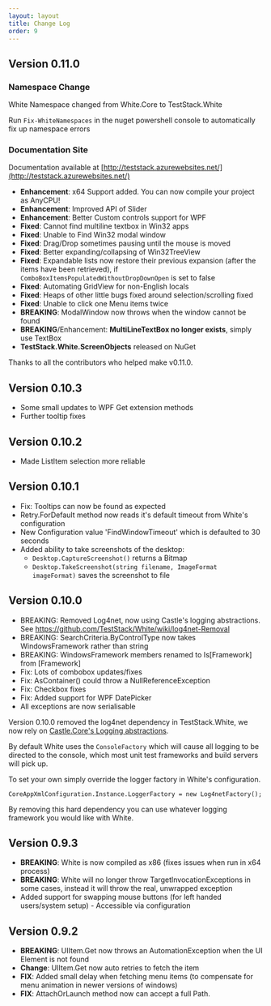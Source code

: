 ```yaml
---
layout: layout
title: Change Log
order: 9
---
```


## Version 0.11.0
### Namespace Change
White Namespace changed from White.Core to TestStack.White

Run `Fix-WhiteNamespaces` in the nuget powershell console to automatically fix up namespace errors

### Documentation Site 
Documentation available at [http://teststack.azurewebsites.net/](http://teststack.azurewebsites.net/)

 - **Enhancement**: x64 Support added. You can now compile your project as AnyCPU!
 - **Enhancement**: Improved API of Slider
 - **Enhancement**: Better Custom controls support for WPF
 - **Fixed**: Cannot find multiline textbox in Win32 apps
 - **Fixed**: Unable to Find Win32 modal window
 - **Fixed**: Drag/Drop sometimes pausing until the mouse is moved
 - **Fixed**: Better expanding/collapsing of Win32TreeView
 - **Fixed**: Expandable lists now restore their previous expansion (after the items have been retrieved), if `ComboBoxItemsPopulatedWithoutDropDownOpen` is set to false
 - **Fixed**: Automating GridView for non-English locals
 - **Fixed**: Heaps of other little bugs fixed around selection/scrolling fixed
 - **Fixed**: Unable to click one Menu items twice
 - **BREAKING**: ModalWindow now throws when the window cannot be found
 - **BREAKING**/Enhancement: **MultiLineTextBox no longer exists**, simply use TextBox
 - **TestStack.White.ScreenObjects** released on NuGet

Thanks to all the contributors who helped make v0.11.0. 

## Version 0.10.3
 - Some small updates to WPF Get extension methods
 - Further tooltip fixes

## Version 0.10.2
 - Made ListItem selection more reliable

## Version 0.10.1
 - Fix: Tooltips can now be found as expected
 - Retry.ForDefault method now reads it's default timeout from White's configuration
 - New Configuration value 'FindWindowTimeout' which is defaulted to 30 seconds
 - Added ability to take screenshots of the desktop:
    - `Desktop.CaptureScreenshot()` returns a Bitmap
    - `Desktop.TakeScreenshot(string filename, ImageFormat imageFormat)` saves the screenshot to file

## Version 0.10.0
 - BREAKING: Removed Log4net, now using Castle's logging abstractions. See https://github.com/TestStack/White/wiki/log4net-Removal
 - BREAKING: SearchCriteria.ByControlType now takes WindowsFramework rather than string
 - BREAKING: WindowsFramework members renamed to Is[Framework] from [Framework]
 - Fix: Lots of combobox updates/fixes
 - Fix: AsContainer() could throw a NullReferenceException
 - Fix: Checkbox fixes
 - Fix: Added support for WPF DatePicker
 - All exceptions are now serialisable

Version 0.10.0 removed the log4net dependency in TestStack.White, we now rely on [Castle.Core's Logging abstractions](http://old.castleproject.org/services/logging/index.html).

By default White uses the `ConsoleFactory` which will cause all logging to be directed to the console, which most unit test frameworks and build servers will pick up. 

To set your own simply override the logger factory in White's configuration.

    CoreAppXmlConfiguration.Instance.LoggerFactory = new Log4netFactory();

By removing this hard dependency you can use whatever logging framework you would like with White.

## Version 0.9.3
 - **BREAKING**: White is now compiled as x86 (fixes issues when run in x64 process)
 - **BREAKING**: White will no longer throw TargetInvocationExceptions in some cases, instead it will throw the real, unwrapped exception
 - Added support for swapping mouse buttons (for left handed users/system setup) - Accessible via configuration

## Version 0.9.2
 - **BREAKING**: UIItem.Get now throws an AutomationException when the UI Element is not found
 - **Change**: UIItem.Get now auto retries to fetch the item
 - **FIX**: Added small delay when fetching menu items (to compensate for menu animation in newer versions of windows)
 - **FIX**: AttachOrLaunch method now can accept a full Path.